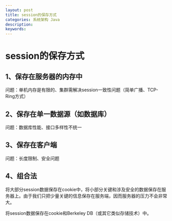 ```yaml
---
layout: post
title: session的保存方式
categories: 系统架构 Java
description: 
keywords: 
---
```


# session的保存方式

## 1、保存在服务器的内存中
问题：单机内存是有限的、集群需解决session一致性问题（简单广播、TCP-Ring方式）


## 2、保存在单一数据源（如数据库）
问题：数据库性能、接口多样性不统一


## 3、保存在客户端
问题：长度限制、安全问题


## 4、组合法
将大部分session数据保存在cookie中，将小部分关键和涉及安全的数据保存在服务器上。由于我们只把少量关键的信息保存在服务端，因而服务器的压力不会非常大。

将session数据保存在cookie和Berkeley DB（或其它类似存储技术）中。


